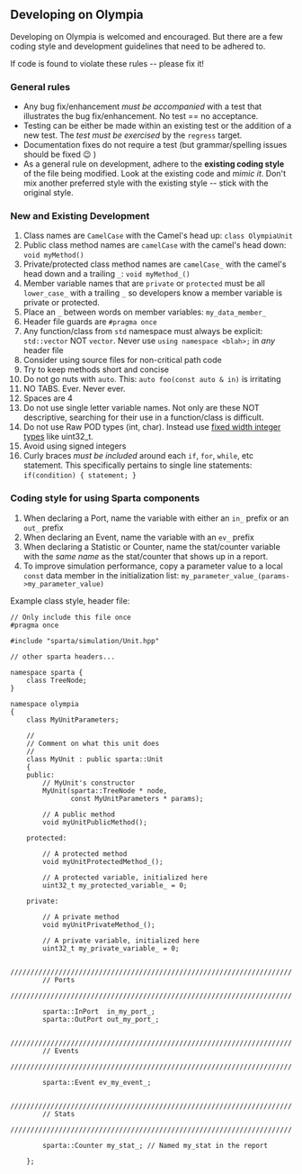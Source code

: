 
## Developing on Olympia

Developing on Olympia is welcomed and encouraged.  But there are a few
coding style and development guidelines that need to be adhered to.

If code is found to violate these rules -- please fix it!


### General rules

   * Any bug fix/enhancement _must be accompanied_ with a test that
     illustrates the bug fix/enhancement.  No test == no acceptance.
   * Testing can be either be made within an existing test or the
     addition of a new test.  The _test must be exercised_ by the `regress`
     target.
   * Documentation fixes do not require a test (but grammar/spelling
     issues should be fixed :wink: )
   * As a general rule on development, adhere to the **existing coding
     style** of the file being modified.  Look at the existing code and
     _mimic it_.  Don't mix another preferred style with the existing
     style -- stick with the original style.

### New and Existing Development

   1. Class names are `CamelCase` with the Camel's head up: `class
      OlympiaUnit`
   1. Public class method names are `camelCase` with the camel's head
      down: `void myMethod()`
   1. Private/protected class method names are `camelCase_` with the
      camel's head down and a trailing `_`: `void myMethod_()`
   1. Member variable names that are `private` or `protected` must be all
      `lower_case_` with a trailing `_` so developers know a member
      variable is private or protected.
   1. Place an `_` between words on member variables: `my_data_member_`
   1. Header file guards are `#pragma once`
   1. Any function/class from `std` namespace must always be explicit:
      `std::vector` NOT `vector`.  Never use `using namespace <blah>;` in
      *any* header file
   1. Consider using source files for non-critical path code
   1. Try to keep methods short and concise
   1. Do not go nuts with `auto`.  This: `auto foo(const auto & in)` is irritating
   1. NO TABS.  Ever.  Never ever.
   1. Spaces are 4
   1. Do not use single letter variable names.  Not only are these NOT
      descriptive, searching for their use in a function/class is difficult.
   1. Do not use Raw POD types (int, char).  Instead use [fixed
      width integer types](https://en.cppreference.com/w/cpp/types/integer)
      like uint32_t.
   1. Avoid using signed integers
   1. Curly braces _must be included_ around each `if`, `for`, `while`, etc
      statement.  This specifically pertains to single line statements:
      `if(condition) { statement; }`

### Coding style for using Sparta components

   1. When declaring a Port, name the variable with either an `in_`
      prefix or an `out_` prefix
   1. When declaring an Event, name the variable with an `ev_` prefix
   1. When declaring a Statistic or Counter, name the stat/counter
      variable with the _same name_ as the stat/counter that shows up in
      a report.
   1. To improve simulation performance, copy a parameter value to a local
      `const` data member in the initialization list:
      `my_parameter_value_(params->my_parameter_value)`

Example class style, header file:

```
// Only include this file once
#pragma once

#include "sparta/simulation/Unit.hpp"

// other sparta headers...

namespace sparta {
    class TreeNode;
}

namespace olympia
{
    class MyUnitParameters;

    //
    // Comment on what this unit does
    //
    class MyUnit : public sparta::Unit
    {
    public:
        // MyUnit's constructor
        MyUnit(sparta::TreeNode * node,
               const MyUnitParameters * params);

        // A public method
        void myUnitPublicMethod();

    protected:

        // A protected method
        void myUnitProtectedMethod_();

        // A protected variable, initialized here
        uint32_t my_protected_variable_ = 0;

    private:

        // A private method
        void myUnitPrivateMethod_();

        // A private variable, initialized here
        uint32_t my_private_variable_ = 0;

        //////////////////////////////////////////////////////////////////////
        // Ports
        //////////////////////////////////////////////////////////////////////

        sparta::InPort  in_my_port_;
        sparta::OutPort out_my_port_;

        //////////////////////////////////////////////////////////////////////
        // Events
        //////////////////////////////////////////////////////////////////////

        sparta::Event ev_my_event_;

        //////////////////////////////////////////////////////////////////////
        // Stats
        //////////////////////////////////////////////////////////////////////

        sparta::Counter my_stat_; // Named my_stat in the report

    };
```